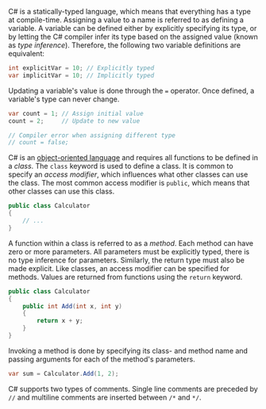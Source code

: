 C# is a statically-typed language, which means that everything has a type at compile-time. Assigning a value to a name is referred to as defining a variable. A variable can be defined either by explicitly specifying its type, or by letting the C# compiler infer its type based on the assigned value (known as _type inference_). Therefore, the following two variable definitions are equivalent:

```csharp
int explicitVar = 10; // Explicitly typed
var implicitVar = 10; // Implicitly typed
```

Updating a variable's value is done through the `=` operator. Once defined, a variable's type can never change.

```csharp
var count = 1; // Assign initial value
count = 2;     // Update to new value

// Compiler error when assigning different type
// count = false;
```

C# is an [object-oriented language][object-oriented-programming] and requires all functions to be defined in a _class_. The `class` keyword is used to define a class. It is common to specify an _access modifier_, which influences what other classes can use the class. The most common access modifier is `public`, which means that other classes can use this class.

```csharp
public class Calculator
{
    // ...
}
```

A function within a class is referred to as a _method_. Each method can have zero or more parameters. All parameters must be explicitly typed, there is no type inference for parameters. Similarly, the return type must also be made explicit. Like classes, an access modifier can be specified for methods. Values are returned from functions using the `return` keyword.

```csharp
public class Calculator
{
    public int Add(int x, int y)
    {
        return x + y;
    }
}
```

Invoking a method is done by specifying its class- and method name and passing arguments for each of the method's parameters.

```csharp
var sum = Calculator.Add(1, 2);
```

C# supports two types of comments. Single line comments are preceded by `//` and multiline comments are inserted between `/*` and `*/`.

[object-oriented-programming]: https://docs.microsoft.com/en-us/dotnet/csharp/programming-guide/concepts/object-oriented-programming
